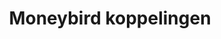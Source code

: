 ---
title: Moneybird koppelingen
key: moneybird
image: /images/@stock/moneybird-koppelingen.png
link_to: /koppelingen/moneybird
klass: boekhoud facturatie
layout: koppelingen
referral-url: https://www.moneybird.nl/?referrer=3eab6305d7
---